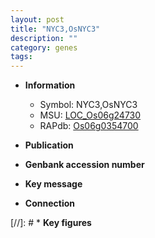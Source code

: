 ```yaml
---
layout: post
title: "NYC3,OsNYC3"
description: ""
category: genes
tags: 
---
```


* **Information**  
    + Symbol: NYC3,OsNYC3  
    + MSU: [LOC_Os06g24730](http://rice.uga.edu/cgi-bin/ORF_infopage.cgi?orf=LOC_Os06g24730)  
    + RAPdb: [Os06g0354700](http://rapdb.dna.affrc.go.jp/viewer/gbrowse_details/irgsp1?name=Os06g0354700)  

* **Publication**  

* **Genbank accession number**  

* **Key message**  

* **Connection**  

[//]: # * **Key figures**  


